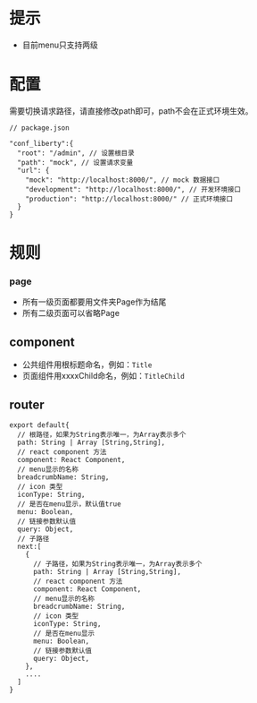 # 提示
* 目前menu只支持两级

# 配置
需要切换请求路径，请直接修改path即可，path不会在正式环境生效。

```
// package.json 

"conf_liberty":{
  "root": "/admin", // 设置根目录
  "path": "mock", // 设置请求变量
  "url": {
    "mock": "http://localhost:8000/", // mock 数据接口
    "development": "http://localhost:8000/", // 开发环境接口
    "production": "http://localhost:8000/" // 正式环境接口
  }
}
```

# 规则
### page
* 所有一级页面都要用文件夹Page作为结尾
* 所有二级页面可以省略Page

## component
* 公共组件用根标题命名，例如：`Title`
* 页面组件用xxxxChild命名，例如：`TitleChild`

## router
```
export default{
  // 根路径，如果为String表示唯一，为Array表示多个
  path: String | Array [String,String],
  // react component 方法
  component: React Component,
  // menu显示的名称
  breadcrumbName: String,
  // icon 类型
  iconType: String,
  // 是否在menu显示，默认值true
  menu: Boolean,
  // 链接参数默认值
  query: Object,
  // 子路径
  next:[
    {
      // 子路径，如果为String表示唯一，为Array表示多个
      path: String | Array [String,String],
      // react component 方法
      component: React Component,
      // menu显示的名称
      breadcrumbName: String,
      // icon 类型
      iconType: String,
      // 是否在menu显示
      menu: Boolean,
      // 链接参数默认值
      query: Object,
    },
    ....
  ]
}
```